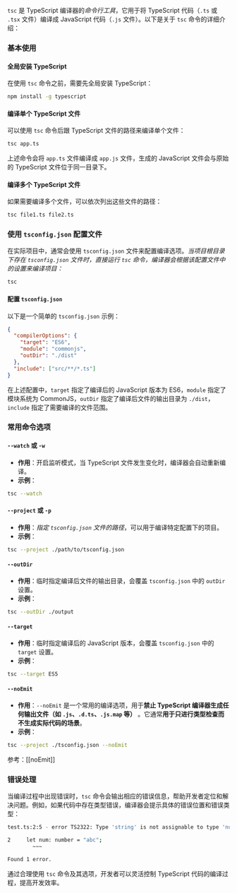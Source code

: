 `tsc` 是 TypeScript 编译器的*命令行工具*，它用于将 TypeScript 代码（`.ts` 或 `.tsx` 文件）编译成 JavaScript 代码（`.js` 文件）。以下是关于 `tsc` 命令的详细介绍：

### 基本使用

#### 全局安装 TypeScript

在使用 `tsc` 命令之前，需要先全局安装 TypeScript：

```bash
npm install -g typescript
```

#### 编译单个 TypeScript 文件

可以使用 `tsc` 命令后跟 TypeScript 文件的路径来编译单个文件：

```bash
tsc app.ts
```

上述命令会将 `app.ts` 文件编译成 `app.js` 文件，生成的 JavaScript 文件会与原始的 TypeScript 文件位于同一目录下。

#### 编译多个 TypeScript 文件

如果需要编译多个文件，可以依次列出这些文件的路径：

```bash
tsc file1.ts file2.ts
```

### 使用 `tsconfig.json` 配置文件

在实际项目中，通常会使用 `tsconfig.json` 文件来配置编译选项。*当项目根目录下存在 `tsconfig.json` 文件时，直接运行 `tsc` 命令，编译器会根据该配置文件中的设置来编译项目：*

```bash
tsc
```

#### 配置 `tsconfig.json`

以下是一个简单的 `tsconfig.json` 示例：

```json
{
  "compilerOptions": {
    "target": "ES6",
    "module": "commonjs",
    "outDir": "./dist"
  },
  "include": ["src/**/*.ts"]
}
```

在上述配置中，`target` 指定了编译后的 JavaScript 版本为 ES6，`module` 指定了模块系统为 CommonJS，`outDir` 指定了编译后文件的输出目录为 `./dist`，`include` 指定了需要编译的文件范围。

### 常用命令选项

#### `--watch` 或 `-w`

- **作用**：开启监听模式，当 TypeScript 文件发生变化时，编译器会自动重新编译。
- **示例**：

```bash
tsc --watch
```

#### `--project` 或 `-p`

- **作用**：*指定 `tsconfig.json` 文件的路径*，可以用于编译特定配置下的项目。
- **示例**：

```bash
tsc --project ./path/to/tsconfig.json
```

#### `--outDir`

- **作用**：临时指定编译后文件的输出目录，会覆盖 `tsconfig.json` 中的 `outDir` 设置。
- **示例**：

```bash
tsc --outDir ./output
```

#### `--target`

- **作用**：临时指定编译后的 JavaScript 版本，会覆盖 `tsconfig.json` 中的 `target` 设置。
- **示例**：

```bash
tsc --target ES5
```

#### `--noEmit`
- **作用**：`--noEmit` 是一个常用的编译选项，用于**禁止 TypeScript 编译器生成任何输出文件（如 `.js`、`.d.ts`、`.js.map` 等）** 。它通常**用于只进行类型检查而不生成实际代码的场景**。
- **示例**：
```bash
tsc --project ./tsconfig.json --noEmit
```

参考：[[noEmit]]

### 错误处理

当编译过程中出现错误时，`tsc` 命令会输出相应的错误信息，帮助开发者定位和解决问题。例如，如果代码中存在类型错误，编译器会提示具体的错误位置和错误类型：

```bash
test.ts:2:5 - error TS2322: Type 'string' is not assignable to type 'number'.

2     let num: number = "abc";
        ~~~

Found 1 error.
```

通过合理使用 `tsc` 命令及其选项，开发者可以灵活控制 TypeScript 代码的编译过程，提高开发效率。
